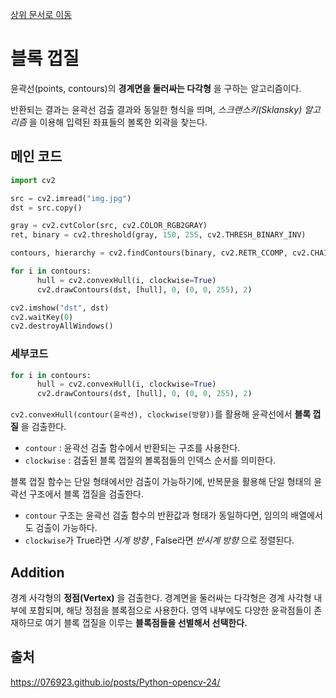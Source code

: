 [상위 문서로 이동](../README.md)

# 블록 껍질

윤곽선(points, contours)의 **경계면을 둘러싸는 다각형** 을 구하는 알고리즘이다.

반환되는 결과는 윤곽선 검출 결과와 동일한 형식을 띄며, *스크랜스키(Sklansky) 알고리즘* 을 이용해 입력된 좌표들의 볼록한 외곽을 찾는다.

## 메인 코드

```py
import cv2

src = cv2.imread("img.jpg")
dst = src.copy()

gray = cv2.cvtColor(src, cv2.COLOR_RGB2GRAY)
ret, binary = cv2.threshold(gray, 150, 255, cv2.THRESH_BINARY_INV)

contours, hierarchy = cv2.findContours(binary, cv2.RETR_CCOMP, cv2.CHAIN_APPROX_NONE)

for i in contours:
      hull = cv2.convexHull(i, clockwise=True)
      cv2.drawContours(dst, [hull], 0, (0, 0, 255), 2)

cv2.imshow("dst", dst)
cv2.waitKey(0)
cv2.destroyAllWindows()
```

### 세부코드

```py
for i in contours:
      hull = cv2.convexHull(i, clockwise=True)
      cv2.drawContours(dst, [hull], 0, (0, 0, 255), 2)
```

`cv2.convexHull(contour(윤곽선), clockwise(방향))`를 활용해 윤곽선에서 **블록 껍질** 을 검출한다.
- `contour` : 윤곽선 검출 함수에서 반환되는 구조를 사용한다.
- `clockwise` : 검출된 블록 껍질의 볼록점들의 인덱스 순서를 의미한다.

블록 껍질 함수는 단일 형태에서만 검출이 가능하기에, 반복문을 활용해 단일 형태의 윤곽선 구조에서 블록 껍질을 검출한다.
- `contour` 구조는 윤곽선 검출 함수의 반환값과 형태가 동일하다면, 임의의 배열에서도 검출이 가능하다.
- `clockwise`가 True라면 *시계 방향* , False라면 *반시계 방향* 으로 정렬된다.

## Addition

경계 사각형의 **정점(Vertex)** 을 검출한다. 경계면을 둘러싸는 다각형은 경계 사각형 내부에 포함되며, 해당 정점을 블록점으로 사용한다. 영역 내부에도 다양한 윤곽점들이 존재하므로 여기 블록 껍질을 이루는 **블록점들을 선별해서 선택한다.**

## 출처
https://076923.github.io/posts/Python-opencv-24/